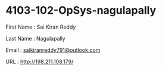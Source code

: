 # 4103-102-OpSys-nagulapally



First Name : Sai Kiran Reddy

Last Name  : Nagulapally

Email      : saikiranreddy791@outlook.com

URL        : http://198.211.108.179/
